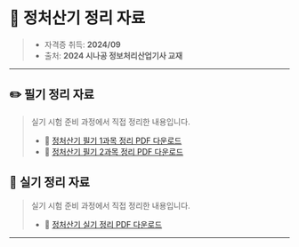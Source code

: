 # 🪪 정처산기 정리 자료
> - 자격증 취득: **2024/09**
> - 출처: **2024 시나공 정보처리산업기사 교재**

---
## ✏️ 필기 정리 자료
> 실기 시험 준비 과정에서 직접 정리한 내용입니다.
> - 📄 [정처산기 필기 1과목 정리 PDF 다운로드](https://github.com/yj9107v/study_notes/releases/download/v1.0/IEIP_written_1_note.pdf)
> - 📄 [정처산기 필기 2과목 정리 PDF 다운로드](https://github.com/yj9107v/study_notes/releases/download/v1.0/IEIP_written_2_note.pdf)


## 👷 실기 정리 자료
> 실기 시험 준비 과정에서 직접 정리한 내용입니다.
> - 📄 [정처산기 실기 정리 PDF 다운로드](https://github.com/yj9107v/study_notes/releases/download/v1.0/IEIP_pratical_note.pdf)

---